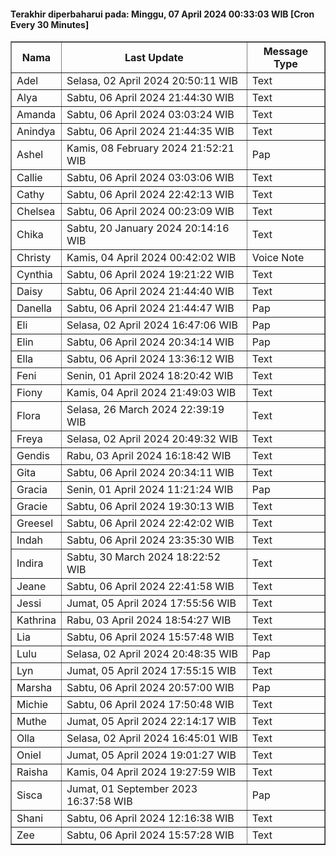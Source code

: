 #### Terakhir diperbaharui pada: Minggu, 07 April 2024 00:33:03 WIB [Cron Every 30 Minutes]

<table border='1'><tr><th>Nama</th><th>Last Update</th><th>Message Type</th></tr><tr><td>Adel</td><td>Selasa, 02 April 2024 20:50:11 WIB</td><td>Text</td></tr><tr><td>Alya</td><td>Sabtu, 06 April 2024 21:44:30 WIB</td><td>Text</td></tr><tr><td>Amanda</td><td>Sabtu, 06 April 2024 03:03:24 WIB</td><td>Text</td></tr><tr><td>Anindya</td><td>Sabtu, 06 April 2024 21:44:35 WIB</td><td>Text</td></tr><tr><td>Ashel</td><td>Kamis, 08 February 2024 21:52:21 WIB</td><td>Pap</td></tr><tr><td>Callie</td><td>Sabtu, 06 April 2024 03:03:06 WIB</td><td>Text</td></tr><tr><td>Cathy</td><td>Sabtu, 06 April 2024 22:42:13 WIB</td><td>Text</td></tr><tr><td>Chelsea</td><td>Sabtu, 06 April 2024 00:23:09 WIB</td><td>Text</td></tr><tr><td>Chika</td><td>Sabtu, 20 January 2024 20:14:16 WIB</td><td>Text</td></tr><tr><td>Christy</td><td>Kamis, 04 April 2024 00:42:02 WIB</td><td>Voice Note</td></tr><tr><td>Cynthia</td><td>Sabtu, 06 April 2024 19:21:22 WIB</td><td>Text</td></tr><tr><td>Daisy</td><td>Sabtu, 06 April 2024 21:44:40 WIB</td><td>Text</td></tr><tr><td>Danella</td><td>Sabtu, 06 April 2024 21:44:47 WIB</td><td>Pap</td></tr><tr><td>Eli</td><td>Selasa, 02 April 2024 16:47:06 WIB</td><td>Pap</td></tr><tr><td>Elin</td><td>Sabtu, 06 April 2024 20:34:14 WIB</td><td>Pap</td></tr><tr><td>Ella</td><td>Sabtu, 06 April 2024 13:36:12 WIB</td><td>Text</td></tr><tr><td>Feni</td><td>Senin, 01 April 2024 18:20:42 WIB</td><td>Text</td></tr><tr><td>Fiony</td><td>Kamis, 04 April 2024 21:49:03 WIB</td><td>Text</td></tr><tr><td>Flora</td><td>Selasa, 26 March 2024 22:39:19 WIB</td><td>Text</td></tr><tr><td>Freya</td><td>Selasa, 02 April 2024 20:49:32 WIB</td><td>Text</td></tr><tr><td>Gendis</td><td>Rabu, 03 April 2024 16:18:42 WIB</td><td>Text</td></tr><tr><td>Gita</td><td>Sabtu, 06 April 2024 20:34:11 WIB</td><td>Text</td></tr><tr><td>Gracia</td><td>Senin, 01 April 2024 11:21:24 WIB</td><td>Pap</td></tr><tr><td>Gracie</td><td>Sabtu, 06 April 2024 19:30:13 WIB</td><td>Text</td></tr><tr><td>Greesel</td><td>Sabtu, 06 April 2024 22:42:02 WIB</td><td>Text</td></tr><tr><td>Indah</td><td>Sabtu, 06 April 2024 23:35:30 WIB</td><td>Text</td></tr><tr><td>Indira</td><td>Sabtu, 30 March 2024 18:22:52 WIB</td><td>Text</td></tr><tr><td>Jeane</td><td>Sabtu, 06 April 2024 22:41:58 WIB</td><td>Text</td></tr><tr><td>Jessi</td><td>Jumat, 05 April 2024 17:55:56 WIB</td><td>Text</td></tr><tr><td>Kathrina</td><td>Rabu, 03 April 2024 18:54:27 WIB</td><td>Text</td></tr><tr><td>Lia</td><td>Sabtu, 06 April 2024 15:57:48 WIB</td><td>Text</td></tr><tr><td>Lulu</td><td>Selasa, 02 April 2024 20:48:35 WIB</td><td>Pap</td></tr><tr><td>Lyn</td><td>Jumat, 05 April 2024 17:55:15 WIB</td><td>Text</td></tr><tr><td>Marsha</td><td>Sabtu, 06 April 2024 20:57:00 WIB</td><td>Pap</td></tr><tr><td>Michie</td><td>Sabtu, 06 April 2024 17:50:48 WIB</td><td>Text</td></tr><tr><td>Muthe</td><td>Jumat, 05 April 2024 22:14:17 WIB</td><td>Text</td></tr><tr><td>Olla</td><td>Selasa, 02 April 2024 16:45:01 WIB</td><td>Text</td></tr><tr><td>Oniel</td><td>Jumat, 05 April 2024 19:01:27 WIB</td><td>Text</td></tr><tr><td>Raisha</td><td>Kamis, 04 April 2024 19:27:59 WIB</td><td>Text</td></tr><tr><td>Sisca</td><td>Jumat, 01 September 2023 16:37:58 WIB</td><td>Pap</td></tr><tr><td>Shani</td><td>Sabtu, 06 April 2024 12:16:38 WIB</td><td>Text</td></tr><tr><td>Zee</td><td>Sabtu, 06 April 2024 15:57:28 WIB</td><td>Text</td></tr></table>